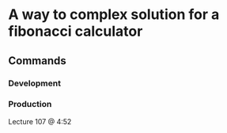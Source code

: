 # A way to complex solution for a fibonacci calculator

## Commands

### Development

### Production

Lecture 107 @ 4:52
